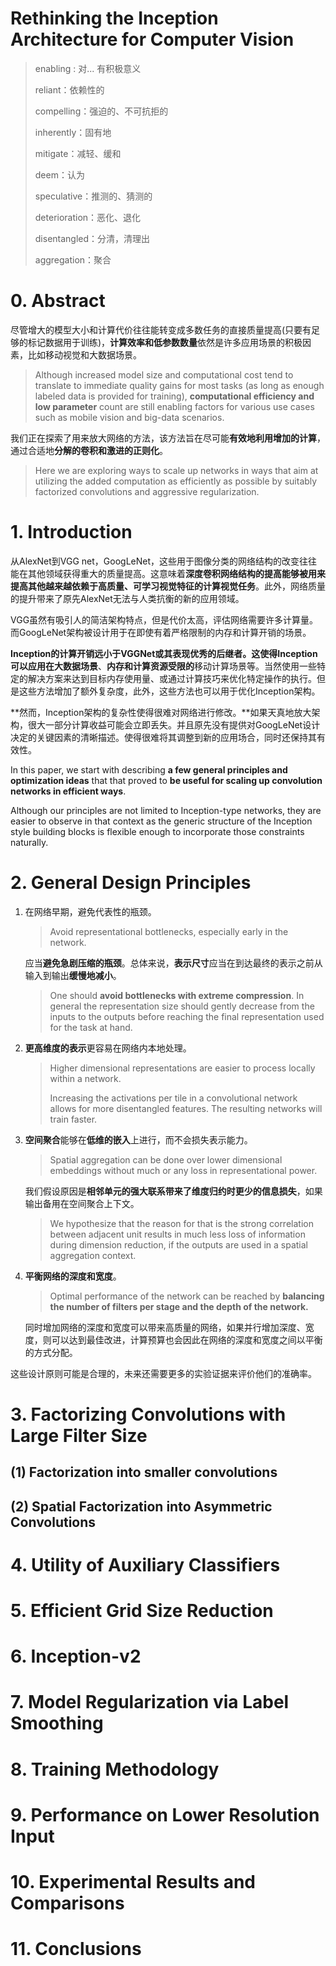 # Rethinking the Inception Architecture for Computer Vision

> enabling : 对... 有积极意义
>
> reliant：依赖性的
>
> compelling：强迫的、不可抗拒的
>
> inherently：固有地
>
> mitigate：减轻、缓和
>
> deem：认为
>
> speculative：推测的、猜测的
>
> deterioration：恶化、退化
>
> disentangled：分清，清理出
>
> aggregation：聚合



# 0. Abstract

尽管增大的模型大小和计算代价往往能转变成多数任务的直接质量提高(只要有足够的标记数据用于训练)，**计算效率和低参数数量**依然是许多应用场景的积极因素，比如移动视觉和大数据场景。

> Although increased model size and computational cost tend to translate to immediate quality gains for most tasks (as long as enough labeled data is provided for training),  **computational efficiency and low parameter**  count are still enabling factors for various use cases such as mobile vision and big-data scenarios.

我们正在探索了用来放大网络的方法，该方法旨在尽可能**有效地利用增加的计算**，通过合适地**分解的卷积和激进的正则化**。

>  Here we are exploring ways to scale up networks in ways that aim at utilizing the added computation as efficiently as possible by suitably factorized convolutions and aggressive regularization.



# 1. Introduction

从AlexNet到VGG net，GoogLeNet，这些用于图像分类的网络结构的改变往往能在其他领域获得重大的质量提高。这意味着**深度卷积网络结构的提高能够被用来提高其他越来越依赖于高质量、可学习视觉特征的计算视觉任务**。此外，网络质量的提升带来了原先AlexNet无法与人类抗衡的新的应用领域。

VGG虽然有吸引人的简洁架构特点，但是代价太高，评估网络需要许多计算量。而GoogLeNet架构被设计用于在即使有着严格限制的内存和计算开销的场景。

**Inception的计算开销远小于VGGNet或其表现优秀的后继者。**这使得Inception可以应用在**大数据场景**、**内存和计算资源受限的**移动计算场景等。当然使用一些特定的解决方案来达到目标内存使用量、或通过计算技巧来优化特定操作的执行。但是这些方法增加了额外复杂度，此外，这些方法也可以用于优化Inception架构。

**然而，Inception架构的复杂性使得很难对网络进行修改。**如果天真地放大架构，很大一部分计算收益可能会立即丢失。并且原先没有提供对GoogLeNet设计决定的关键因素的清晰描述。使得很难将其调整到新的应用场合，同时还保持其有效性。

In this paper,  we start with describing **a few general principles and optimization ideas** that that proved to **be useful for scaling up convolution networks in efficient ways**. 

Although our principles are not limited to Inception-type networks, they are easier to observe in that context as the generic structure of the Inception style building blocks is flexible enough to incorporate those constraints naturally.



# 2. General Design Principles

1. 在网络早期，避免代表性的瓶颈。

   > Avoid representational bottlenecks, especially early in the  network. 

   应当**避免急剧压缩的瓶颈**。总体来说，**表示尺寸**应当在到达最终的表示之前从输入到输出**缓慢地减小**。

   > One should **avoid bottlenecks with extreme compression**.  In general the representation size should gently decrease from the inputs to the outputs before reaching the final representation used for the task at hand.  

2. **更高维度的表示**更容易在网络内本地处理。

   > Higher dimensional representations are easier to process locally within a network. 
   >
   > Increasing the activations  per  tile  in  a  convolutional  network  allows  for more  disentangled  features.   The  resulting  networks will train faster.

3. **空间聚合**能够在**低维的嵌入**上进行，而不会损失表示能力。

   > Spatial  aggregation  can  be  done  over  lower  dimensional  embeddings  without  much  or  any  loss  in  representational power.

   我们假设原因是**相邻单元的强大联系带来了维度归约时更少的信息损失**，如果输出备用在空间聚合上下文。

   > We hypothesize that the reason for that is the strong correlation between adjacent unit results in much less loss of information during dimension reduction,  if the outputs are used in a spatial aggregation context.

4. **平衡网络的深度和宽度**。

   > Optimal performance of the network can be reached by **balancing  the  number  of  filters  per  stage  and  the  depth  of the network.**

   同时增加网络的深度和宽度可以带来高质量的网络，如果并行增加深度、宽度，则可以达到最佳改进，计算预算也会因此在网络的深度和宽度之间以平衡的方式分配。

这些设计原则可能是合理的，未来还需要更多的实验证据来评价他们的准确率。



# 3. Factorizing Convolutions with Large Filter Size

## (1) Factorization into smaller convolutions



## (2) Spatial Factorization into Asymmetric Convolutions



# 4. Utility of Auxiliary Classifiers



# 5. Efficient Grid Size Reduction



# 6. Inception-v2



# 7. Model Regularization via Label Smoothing



# 8. Training Methodology



# 9. Performance on Lower Resolution Input



# 10. Experimental Results and Comparisons



# 11. Conclusions



